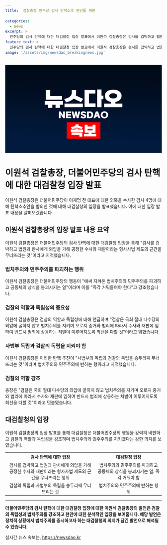 ```yaml
---
title:  검찰총장 민주당 검사 탄핵소추 본인들 재판

categories:
  - News
excerpt: >
  민주당의 검사 탄핵에 대한 대검찰청 입장 발표에서 이원석 검찰총장은 검사를 겁박하고 법원과 판사에게 외압을 가해 공정한 수사와 재판이라는 형사사법 제도의 근간을 무너뜨리는 것이라며 법치주의와 민주주의 파괴는 즉각 거둬들여야 한다고 강력히 주장했다. 대검찰청은 민주당의 탄핵 소추안에 대해 헌법상 권력분립과 법치주의에 정면으로 반하며, 사법부의 독립과 검찰의 독립을 송두리째 무너뜨리는 것이라고 비판하고, 검찰의 법치주의를 지키며 증거와 법리에 따라 수사와 재판에 임할 것을 강조했다.
feature_text: >
  민주당의 검사 탄핵에 대한 대검찰청 입장 발표에서 이원석 검찰총장은 검사를 겁박하고 법원과 판사에게 외압을 가해 공정한 수사와 재판이라는 형사사법 제도의 근간을 무너뜨리는 것이라며 법치주의와 민주주의 파괴는 즉각 거둬들여야 한다고 강력히 주장했다. 대검찰청은 민주당의 탄핵 소추안에 대해 헌법상 권력분립과 법치주의에 정면으로 반하며, 사법부의 독립과 검찰의 독립을 송두리째 무너뜨리는 것이라고 비판하고, 검찰의 법치주의를 지키며 증거와 법리에 따라 수사와 재판에 임할 것을 강조했다.
image: '/assets/img/newsdao_breakingnews.jpg'
---
```


<p><img src="/assets/img/newsdao_breakingnews.jpg" alt="bookingtag 속보" /></p>

<h1>이원석 검찰총장, 더불어민주당의 검사 탄핵에 대한 대검찰청 입장 발표</h1>

<p data-ke-size="size16">이원석 검찰총장은 더불어민주당이 이재명 전 대표에 대한 의혹을 수사한 검사 4명에 대해 탄핵소추안을 발의한 것에 대해 대검찰청의 입장을 발표했습니다. 이에 대한 입장 발표 내용을 살펴보겠습니다.</p>

<h2>이원석 검찰총장의 입장 발표 내용 요약</h2>

<p data-ke-size="size16">이원석 검찰총장은 더불어민주당의 검사 탄핵에 대한 대검찰청 입장을 통해 "검사를 겁박하고 법원과 판사에게 외압을 가해 공정한 수사와 재판이라는 형사사법 제도의 근간을 무너뜨리는 것"이라고 지적했습니다.</p>

<h3>법치주의와 민주주의를 파괴하는 행위</h3>

<p data-ke-size="size16">이원석 검찰총장은 더불어민주당의 행동이 "애써 지켜온 법치주의와 민주주의를 파괴하고 공동체의 상식을 붕괴시키는 일"이라며 이를 "즉각 거둬들여야 한다"고 강조했습니다.</p>

<h3>검찰의 역할과 독립성의 중요성</h3>

<p data-ke-size="size16">이원석 검찰총장은 검찰의 역할과 독립성에 대해 언급하며 "검찰은 국회 절대 다수당의 외압에 굴하지 않고 법치주의를 지키며 오로지 증거와 법리에 따라서 수사와 재판에 임하여 반드시 범죄에 상응하는 처벌이 이루어지도록 최선을 다할 것"이라고 밝혔습니다.</p>

<h3>사법부 독립과 검찰의 독립을 지켜야 함</h3>

<p data-ke-size="size16">이원석 검찰총장은 이러한 탄핵 추진이 "사법부의 독립과 검찰의 독립을 송두리째 무너뜨리는 것"이라며 법치주의와 민주주의에 반하는 행위라고 지적했습니다.</p>

<h3>검찰의 역할 강조</h3>

<p data-ke-size="size16">총장은 "검찰은 국회 절대 다수당의 외압에 굴하지 않고 법치주의를 지키며 오로지 증거와 법리에 따라서 수사와 재판에 임하여 반드시 범죄에 상응하는 처벌이 이루어지도록 최선을 다할 것"이라고 덧붙였습니다.</p>

<h2>대검찰청의 입장</h2>

<p data-ke-size="size16">이원석 검찰총장의 입장 발표를 통해 대검찰청은 더불어민주당의 행동을 강력히 비판하고 검찰의 역할과 독립성을 강조하며 법치주의와 민주주의를 지키겠다는 강한 의지를 보였습니다.</p>

<table>
  <tr>
    <th><b>검사 탄핵에 대한 입장</b></th>
    <th><b>대검찰청 입장</b></th>
  </tr>
  <tr>
    <td style="text-align: center; height: 17px;">검사를 겁박하고 법원과 판사에게 외압을 가해 공정한 수사와 재판이라는 형사사법 제도의 근간을 무너뜨리는 행위</td>
    <td style="text-align: center; height: 17px;">법치주의와 민주주의를 파괴하고 공동체의 상식을 붕괴시키는 일. 즉각 거둬야 함</td>
  </tr>
  <tr>
    <td style="text-align: center; height: 17px;">검찰의 독립과 사법부의 독립을 송두리째 무너뜨리는 것</td>
    <td style="text-align: center; height: 17px;">법치주의와 민주주의에 반하는 행위</td>
  </tr>
</table>

<hr>

<p data-ke-size="size16"><b>더불어민주당의 검사 탄핵에 대한 대검찰청 입장에 대한 이원석 검찰총장의 발언은 검찰의 독립성과 법치주의를 강조하고 현안에 대한 분석적인 입장을 보여줍니다. 해당 발언은 정치적 상황에서 법치주의를 중시하고자 하는 대검찰청의 의지가 담긴 발언으로 해석될 수 있습니다.</b></p>
실시간 뉴스 속보는, <a href="https://newsdao.kr" rel="dofollow">https://newsdao.kr</a>


